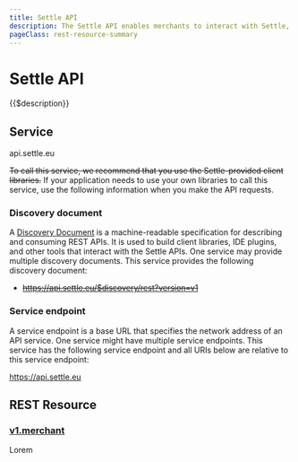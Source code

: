 ```yaml
---
title: Settle API
description: The Settle API enables merchants to interact with Settle, registering POS, shortlinks for QR scans, payment requests, permission requests for end user info and more.
pageClass: rest-resource-summary
---
```


# Settle API

{{$description}}

## Service

<div class="md-api_reference_method_heading">

api.settle.eu

</div>

~~To call this service, we recommend that you use the Settle-provided <span class="url">client libraries</span>.~~ If your application needs to use your own libraries to call this service, use the following information when you make the API requests.

### Discovery document

A [Discovery Document](/discovery/v1/reference/apis/) is a machine-readable specification for describing and consuming REST APIs. It is used to build client libraries, IDE plugins, and other tools that interact with the Settle APIs. One service may provide multiple discovery documents. This service provides the following discovery document:

- ~~<span class="url">https://api.settle.eu/$discovery/rest?version=v1</span>~~

### Service endpoint

A service endpoint is a base URL that specifies the network address of an API service. One service might have multiple service endpoints. This service has the following service endpoint and all URIs below are relative to this service endpoint:

<div class="md-api_reference_method_heading">

https://api.settle.eu

</div>

## REST Resource

<div class="md-api_reference_FiraCode">

### [v1.merchant](/api/reference/rest/v1/merchant/)

<!-- <RestReferenceResourceSummaryHeader /> -->

Lorem

<RestReferenceEntry resource="merchant.payment.request" />

<!-- <RestReferenceResourceSummaryEntry
    method="getProfile"
    description="Get merchant info."
    request="post"
    linkText="/merchant/{merchant_id}/"
    url="/api/reference/rest/v1/merchant/getProfile/"
/> -->

<!-- <RestReferenceResourceSummaryEntry
    method="lookup"
    description="Perform a Merchant Lookup."
    request="get"
    linkText="/api/reference/rest/v1/merchant/lookup/"
    url="/api/reference/rest/v1/merchant/lookup/"
/> -->

<!-- ### [v1.merchant.paymentRequest](/api/reference/rest/v1/merchant.paymentRequest/) -->

<!-- <RestReferenceResourceSummaryHeader /> -->

<!-- <RestReferenceResourceSummaryEntry
    method="getProfile"
    description="Get merchant info."
    request="post"
    linkText="/merchant/{merchant_id}/"
    url="/api/reference/rest/v1/merchant/getProfile/"
/> -->

<!-- | Methods                                                          |                                                                                                                                                     |
| :--------------------------------------------------------------- | --------------------------------------------------------------------------------------------------------------------------------------------------- |
| [create](/api/reference/rest/v1/merchant.paymentRequest/create/) | <span class="badge post small">POST</span> /merchant/v1/payment_request/<br><br>Create a Payment Request.                                           |
| [list](/api/reference/rest/v1/merchant.paymentRequest/list/)     | <span class="badge get small">GET</span> /merchant/v1/payment_request/<br><br>List all Payment Requests.                                            |
| [modify](/api/reference/rest/v1/merchant.paymentRequest/modify/) | <span class="badge put small">PUT</span> /merchant/v1/payment_request/{tid}/<br><br>Update, reauthorize, capture, release or abort payment request. |
| [get](/api/reference/rest/v1/merchant.paymentRequest/get/)       | <span class="badge get small">GET</span> /merchant/v1/payment_request/{tid}/<br><br>Get outcome info for a payment request, ReAuth or capture.      | -->

</div>
